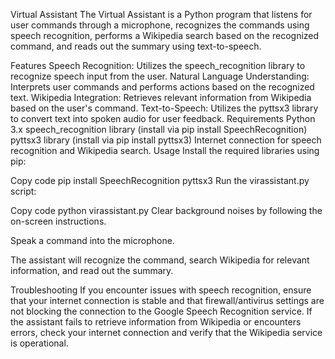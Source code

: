 Virtual Assistant
The Virtual Assistant is a Python program that listens for user commands through a microphone, recognizes the commands using speech recognition, performs a Wikipedia search based on the recognized command, and reads out the summary using text-to-speech.

Features
Speech Recognition: Utilizes the speech_recognition library to recognize speech input from the user.
Natural Language Understanding: Interprets user commands and performs actions based on the recognized text.
Wikipedia Integration: Retrieves relevant information from Wikipedia based on the user's command.
Text-to-Speech: Utilizes the pyttsx3 library to convert text into spoken audio for user feedback.
Requirements
Python 3.x
speech_recognition library (install via pip install SpeechRecognition)
pyttsx3 library (install via pip install pyttsx3)
Internet connection for speech recognition and Wikipedia search.
Usage
Install the required libraries using pip:

Copy code
pip install SpeechRecognition pyttsx3
Run the virassistant.py script:

Copy code
python virassistant.py
Clear background noises by following the on-screen instructions.

Speak a command into the microphone.

The assistant will recognize the command, search Wikipedia for relevant information, and read out the summary.

Troubleshooting
If you encounter issues with speech recognition, ensure that your internet connection is stable and that firewall/antivirus settings are not blocking the connection to the Google Speech Recognition service.
If the assistant fails to retrieve information from Wikipedia or encounters errors, check your internet connection and verify that the Wikipedia service is operational.
